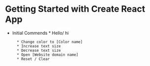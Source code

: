 # Getting Started with Create React App

* Initial Commends
        * Hello/ hi
                 
        * Change color to [Color name]
        * Increase text size
        * Decrease text size
        * Open [Website domain name]
        * Reset / Clear


